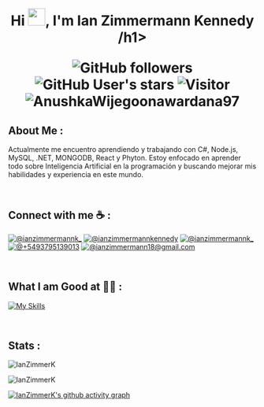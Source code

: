 <h1 align="center">Hi <img src="https://media.giphy.com/media/hvRJCLFzcasrR4ia7z/giphy.gif" width="35">, I'm Ian Zimmermann Kennedy /h1>

![GitHub followers](https://img.shields.io/github/followers/IanZimmerK?style=social) ![GitHub User's stars](https://img.shields.io/github/stars/IanZimmerK?style=social) ![Visitor](https://visitor-badge.laobi.icu/badge?page_id=IanZimmerK.repoName) <img src="https://komarev.com/ghpvc/?username=IanZimmerK" alt="AnushkaWijegoonawardana97" />

## About Me :

Actualmente me encuentro aprendiendo y trabajando con C#, Node.js, MySQL, .NET, MONGODB, React y Phyton.
Estoy enfocado en aprender todo sobre Inteligencia Artificial en la programación y  buscando mejorar mis habilidades y experiencia en este mundo.

<br>

## Connect with me ☕ :

[![@ianzimmermannk_](https://img.icons8.com/fluency/48/000000/instagram-new.png "@ianzimmermannk_")](https://instagram.com/ianzimmermannk_) 
[![@ianzimmermannkennedy](https://img.icons8.com/fluency/48/000000/facebook.png "@ianzimmermannk_")](https://www.facebook.com/ian.zimmermann.9/) 
[![@ianzimmermannk_](https://img.icons8.com/fluency/48/000000/linkedin.png "@ianzimmermannk_")](https://www.linkedin.com/in/ianzimmermannk) 
[![@+5493795139013](https://img.icons8.com/fluency/48/000000/phone-disconnected.png "@3795139013")](tel:+5493795139013) 
[![@ianzimmermann18@gmail.com](https://img.icons8.com/fluency/48/000000/apple-mail.png "@ianzimmermann18@gmail.com")](ianzimmermann18@gmail.com)

<br>

## What I am Good at 🧑‍💻 :
[![My Skills](https://skillicons.dev/icons?i=js,html,css,cs,java,mysql,mongodb,nodejs,php,postman,py,react,tailwind&perline=5)](https://skillicons.dev)

<br>

## Stats :
<p><img src="https://github-readme-stats.vercel.app/api/top-langs?username=IanZimmerK&show_icons=true&theme=dracula&locale=en&layout=compact" alt="IanZimmerK" /></p>

</p><img src="https://github-readme-stats.vercel.app/api?username=IanZimmerK&show_icons=true&theme=dracula&cache_seconds=1800&locale=en" alt="IanZimmerK" /></p>

[![IanZimmerK's github activity graph](https://activity-graph.herokuapp.com/graph?username=IanZimmerK&bg_color=282a36&color=dd6387&line=dd6387&point=ffffff&area=true&hide_border=false)](https://github.com/IanZimmerK)
